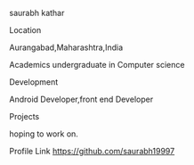 saurabh kathar

Location

Aurangabad,Maharashtra,India

Academics
undergraduate in Computer science

Development

Android Developer,front end Developer

Projects

hoping to work on.

Profile Link
https://github.com/saurabh19997
